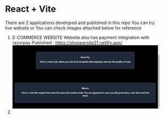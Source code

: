# React + Vite

There are 2 applications developed and published in this repo
You can try live website or You can check images attached below for reference

1. E-COMMERCE WEBSITE
    Website also has payment integration with razorpay
    Published : https://shoppersite21.netlify.app/
    ![Alt text](image.png)
2. 
